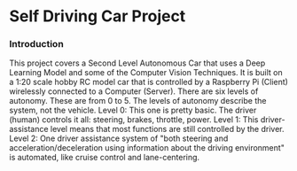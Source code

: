 # Self Driving Car Project
### Introduction
This project covers a Second Level Autonomous Car that uses a Deep Learning Model and some of the Computer Vision Techniques.
It is built on a 1:20 scale hobby RC model car that is controlled by a Raspberry Pi (Client) wirelessly connected to a Computer (Server).
There are six levels of autonomy. These are from 0 to 5. The levels of autonomy describe the system, not the vehicle. 
Level 0: This one is pretty basic. The driver (human) controls it all: steering, brakes, throttle, power. 
Level 1: This driver-assistance level means that most functions are still controlled by the driver.
Level 2: One driver assistance system of "both steering and acceleration/deceleration using information about the driving environment" is           automated, like cruise control and lane-centering. 


